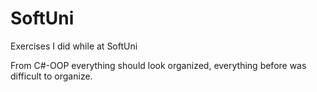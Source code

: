 # SoftUni
Exercises I did while at SoftUni

From C#-OOP everything should look organized, everything before was difficult to organize.
